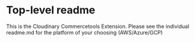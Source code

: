 # Top-level readme

This is the Cloudinary Commercetools Extension. Please see the individual readme.md for the platform of your choosing (AWS/Azure/GCP)
